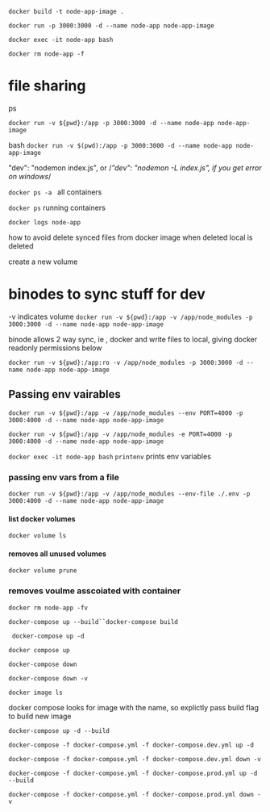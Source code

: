 `docker build -t node-app-image .`

`docker run -p 3000:3000 -d --name node-app node-app-image`

`docker exec -it node-app bash`

`docker rm node-app -f`

# file sharing
ps

`docker run -v ${pwd}:/app -p 3000:3000 -d --name node-app node-app-image`

bash
`docker run -v $(pwd):/app -p 3000:3000 -d --name node-app node-app-image`

"dev": "nodemon index.js",
or
/*"dev": "nodemon -L index.js", if you get error on windows*/

`docker ps -a ` all containers

`docker ps` running containers

`docker logs node-app`

how to avoid delete synced files from docker image when deleted local is deleted

create a new volume
# binodes to sync stuff for dev
-v indicates volume
`docker run -v ${pwd}:/app -v /app/node_modules -p 3000:3000 -d --name node-app node-app-image`

 binode allows 2 way sync, ie , docker and write files to local, giving docker readonly permissions below

`docker run -v ${pwd}:/app:ro -v /app/node_modules -p 3000:3000 -d --name node-app node-app-image`

## Passing env vairables
`docker run -v ${pwd}:/app -v /app/node_modules --env PORT=4000 -p 3000:4000 -d --name node-app node-app-image`

`docker run -v ${pwd}:/app -v /app/node_modules -e PORT=4000 -p 3000:4000 -d --name node-app node-app-image`

`docker exec -it node-app bash`
`printenv`
prints env variables

### passing env vars from a file
```
docker run -v ${pwd}:/app -v /app/node_modules --env-file ./.env -p 3000:4000 -d --name node-app node-app-image
```
#### list docker volumes
`docker volume ls`

#### removes all unused volumes
`docker volume prune`

### removes voulme asscoiated with container
`docker rm node-app -fv`

`docker-compose up --build``docker-compose build`

` docker-compose up -d`

`docker compose up`

`docker-compose down`

`docker-compose down -v`

`docker image ls`

docker compose looks for image with the name,
so explictly pass build flag to build new image

`docker-compose up -d --build`

`docker-compose -f docker-compose.yml -f docker-compose.dev.yml up -d`

`docker-compose -f docker-compose.yml -f docker-compose.dev.yml down -v`

`docker-compose -f docker-compose.yml -f docker-compose.prod.yml up -d --build`

`docker-compose -f docker-compose.yml -f docker-compose.prod.yml down -v`